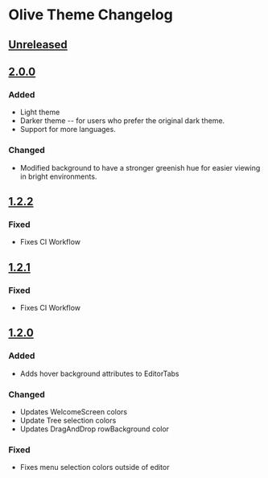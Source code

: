 # Olive Theme Changelog

## [Unreleased]

## [2.0.0]

### Added

- Light theme
- Darker theme -- for users who prefer the original dark theme.
- Support for more languages.

### Changed

- Modified background to have a stronger greenish hue for easier viewing in bright environments.

## [1.2.2]

### Fixed

- Fixes CI Workflow

## [1.2.1]

### Fixed

- Fixes CI Workflow

## [1.2.0]

### Added

- Adds hover background attributes to EditorTabs

### Changed

- Updates WelcomeScreen colors
- Update Tree selection colors
- Updates DragAndDrop rowBackground color

### Fixed

- Fixes menu selection colors outside of editor

[Unreleased]: https://github.com/joshmcrose/intellij-olive-theme/compare/v2.0.0...HEAD
[2.0.0]: https://github.com/joshmcrose/intellij-olive-theme/compare/v1.2.2...v2.0.0
[1.2.2]: https://github.com/joshmcrose/intellij-olive-theme/compare/v1.2.1...v1.2.2
[1.2.1]: https://github.com/joshmcrose/intellij-olive-theme/compare/v1.2.0...v1.2.1
[1.2.0]: https://github.com/joshmcrose/intellij-olive-theme/commits/v1.2.0
